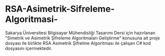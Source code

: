 # RSA-Asimetrik-Sifreleme-Algoritmasi-
Sakarya Üniversitesi Bilgisayar Mühendisliği Tasarımı Dersi için hazırlanan "Simetrik ve Asimetrik Şifreleme Algoritmaları Geliştirme" konusuna ait proje dosyası ile birlikte RSA Asimetrik Şifrelme Algoritması ile çalışan C# kod dosyasını içermektedir.
